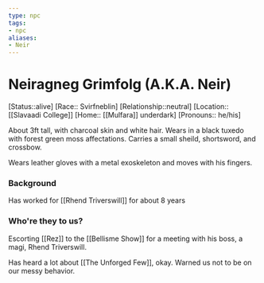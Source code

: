 ```yaml
---
type: npc
tags: 
- npc
aliases:
- Neir
---
```


# Neiragneg Grimfolg (A.K.A. Neir)
[Status::alive]
[Race:: Svirfneblin]
[Relationship::neutral]
[Location:: [[Slavaadi College]]
[Home:: [[Mulfara]] underdark]
[Pronouns:: he/his]

About 3ft tall, with charcoal skin and white hair. Wears in a black tuxedo with forest green moss affectations. Carries a small sheild, shortsword, and crossbow. 

Wears leather gloves with a metal exoskeleton and moves with his fingers. 

### Background
Has worked for [[Rhend Triverswill]] for about 8 years

### Who're they to us? 
Escorting [[Rez]] to the [[Bellisme Show]] for a meeting with his boss, a magi, Rhend Triverswill. 

Has heard a lot about [[The Unforged Few]], okay. Warned us not to be on our messy behavior. 
